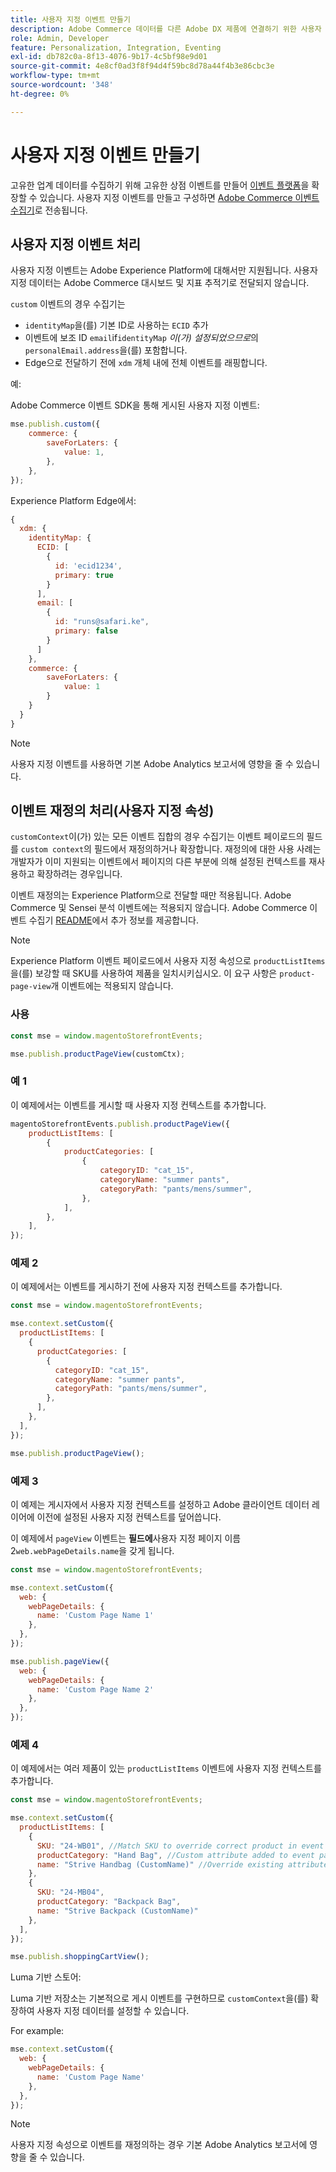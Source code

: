 ```yaml
---
title: 사용자 지정 이벤트 만들기
description: Adobe Commerce 데이터를 다른 Adobe DX 제품에 연결하기 위한 사용자 지정 이벤트를 만드는 방법을 알아봅니다.
role: Admin, Developer
feature: Personalization, Integration, Eventing
exl-id: db782c0a-8f13-4076-9b17-4c5bf98e9d01
source-git-commit: 4e8cf0ad3f8f94d4f59bc8d78a44f4b3e86cbc3e
workflow-type: tm+mt
source-wordcount: '348'
ht-degree: 0%

---
```


# 사용자 지정 이벤트 만들기

고유한 업계 데이터를 수집하기 위해 고유한 상점 이벤트를 만들어 [이벤트 플랫폼](events.md)을 확장할 수 있습니다. 사용자 지정 이벤트를 만들고 구성하면 [Adobe Commerce 이벤트 수집기](https://github.com/adobe/commerce-events/tree/main/packages/storefront-events-collector)로 전송됩니다.

## 사용자 지정 이벤트 처리

사용자 지정 이벤트는 Adobe Experience Platform에 대해서만 지원됩니다. 사용자 지정 데이터는 Adobe Commerce 대시보드 및 지표 추적기로 전달되지 않습니다.

`custom` 이벤트의 경우 수집기는

- `identityMap`을(를) 기본 ID로 사용하는 `ECID` 추가
- 이벤트에 보조 ID `email`if`identityMap` _이(가) 설정되었으므로_&#x200B;의 `personalEmail.address`을(를) 포함합니다.
- Edge으로 전달하기 전에 `xdm` 개체 내에 전체 이벤트를 래핑합니다.

예:

Adobe Commerce 이벤트 SDK을 통해 게시된 사용자 지정 이벤트:

```javascript
mse.publish.custom({
    commerce: {
        saveForLaters: {
            value: 1,
        },
    },
});
```

Experience Platform Edge에서:

```javascript
{
  xdm: {
    identityMap: {
      ECID: [
        {
          id: 'ecid1234',
          primary: true
        }
      ],
      email: [
        {
          id: "runs@safari.ke",
          primary: false
        }
      ]
    },
    commerce: {
        saveForLaters: {
            value: 1
        }
    }
  }
}
```

>[!NOTE]
>
> 사용자 지정 이벤트를 사용하면 기본 Adobe Analytics 보고서에 영향을 줄 수 있습니다.

## 이벤트 재정의 처리(사용자 지정 속성)

`customContext`이(가) 있는 모든 이벤트 집합의 경우 수집기는 이벤트 페이로드의 필드를 `custom context`의 필드에서 재정의하거나 확장합니다. 재정의에 대한 사용 사례는 개발자가 이미 지원되는 이벤트에서 페이지의 다른 부분에 의해 설정된 컨텍스트를 재사용하고 확장하려는 경우입니다.

이벤트 재정의는 Experience Platform으로 전달할 때만 적용됩니다. Adobe Commerce 및 Sensei 분석 이벤트에는 적용되지 않습니다. Adobe Commerce 이벤트 수집기 [README](https://github.com/adobe/commerce-events/blob/e34bcfc0deca8d5ac1f9310fc1ee4c1becf4ffbb/packages/storefront-events-collector/README.md)에서 추가 정보를 제공합니다.

>[!NOTE]
>
>Experience Platform 이벤트 페이로드에서 사용자 지정 속성으로 `productListItems`을(를) 보강할 때 SKU를 사용하여 제품을 일치시키십시오. 이 요구 사항은 `product-page-view`개 이벤트에는 적용되지 않습니다.

### 사용

```javascript
const mse = window.magentoStorefrontEvents;

mse.publish.productPageView(customCtx);
```

### 예 1

이 예제에서는 이벤트를 게시할 때 사용자 지정 컨텍스트를 추가합니다.

```javascript
magentoStorefrontEvents.publish.productPageView({
    productListItems: [
        {
            productCategories: [
                {
                    categoryID: "cat_15",
                    categoryName: "summer pants",
                    categoryPath: "pants/mens/summer",
                },
            ],
        },
    ],
});
```

### 예제 2

이 예제에서는 이벤트를 게시하기 전에 사용자 지정 컨텍스트를 추가합니다.

```javascript
const mse = window.magentoStorefrontEvents;

mse.context.setCustom({
  productListItems: [
    {
      productCategories: [
        {
          categoryID: "cat_15",
          categoryName: "summer pants",
          categoryPath: "pants/mens/summer",
        },
      ],
    },
  ],
});

mse.publish.productPageView();
```

### 예제 3

이 예제는 게시자에서 사용자 지정 컨텍스트를 설정하고 Adobe 클라이언트 데이터 레이어에 이전에 설정된 사용자 지정 컨텍스트를 덮어씁니다.

이 예제에서 `pageView` 이벤트는 **필드에**&#x200B;사용자 지정 페이지 이름 2`web.webPageDetails.name`을 갖게 됩니다.

```javascript
const mse = window.magentoStorefrontEvents;

mse.context.setCustom({
  web: {
    webPageDetails: {
      name: 'Custom Page Name 1'
    },
  },
});

mse.publish.pageView({
  web: {
    webPageDetails: {
      name: 'Custom Page Name 2'
    },
  },
});
```

### 예제 4

이 예제에서는 여러 제품이 있는 `productListItems` 이벤트에 사용자 지정 컨텍스트를 추가합니다.

```javascript
const mse = window.magentoStorefrontEvents;

mse.context.setCustom({
  productListItems: [
    {
      SKU: "24-WB01", //Match SKU to override correct product in event payload
      productCategory: "Hand Bag", //Custom attribute added to event payload
      name: "Strive Handbag (CustomName)" //Override existing attribute with custom value in event payload
    },
    {
      SKU: "24-MB04",
      productCategory: "Backpack Bag",
      name: "Strive Backpack (CustomName)"
    },
  ],
});

mse.publish.shoppingCartView();
```

Luma 기반 스토어:

Luma 기반 저장소는 기본적으로 게시 이벤트를 구현하므로 `customContext`을(를) 확장하여 사용자 지정 데이터를 설정할 수 있습니다.

For example:

```javascript
mse.context.setCustom({
  web: {
    webPageDetails: {
      name: 'Custom Page Name'
    },
  },
});
```

>[!NOTE]
>
> 사용자 지정 속성으로 이벤트를 재정의하는 경우 기본 Adobe Analytics 보고서에 영향을 줄 수 있습니다.

